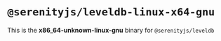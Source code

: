 # `@serenityjs/leveldb-linux-x64-gnu`

This is the **x86_64-unknown-linux-gnu** binary for `@serenityjs/leveldb`
